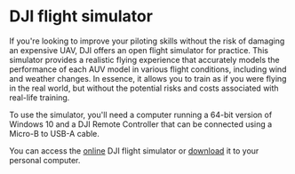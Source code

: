# DJI flight simulator

If you're looking to improve your piloting skills without the risk of damaging an expensive UAV, DJI offers an open flight simulator for practice. This simulator provides a realistic flying experience that accurately models the performance of each AUV model in various flight conditions, including wind and weather changes.
In essence, it allows you to train as if you were flying in the real world, but without the potential risks and costs associated with real-life training.

To use the simulator, you'll need a computer running a 64-bit version of Windows 10 and a DJI Remote Controller that can be connected using a Micro-B to USB-A cable.

You can access the [online](https://www.dji.com/no/simulator) DJI flight simulator or [download](https://sim.djicdn.com/Launcher/DJIFlightSimulatorLauncher.zip) it to your personal computer.